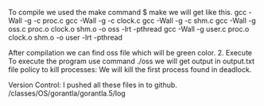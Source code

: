 To compile we used the  make command
  $ make 
 we will get like this.
gcc -Wall -g -c proc.c
gcc -Wall -g -c clock.c
gcc -Wall -g -c shm.c
gcc -Wall -g oss.c proc.o clock.o shm.o -o oss -lrt -pthread
gcc -Wall -g user.c proc.o clock.o shm.o -o user -lrt -pthread

After compilation we can find oss file which will be green color.
2. Execute
To execute the program
use command ./oss
we will get output in output.txt file
policy to kill processes:
We will kill the first process found in deadlock.


Version Control:
I pushed all these files in to  github.
/classes/OS/gorantla/gorantla.5/log
